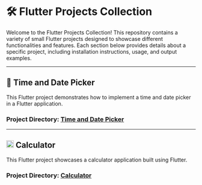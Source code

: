 # 🛠️ Flutter Projects Collection

Welcome to the Flutter Projects Collection! This repository contains a variety of small Flutter projects designed to showcase different functionalities and features. Each section below provides details about a specific project, including installation instructions, usage, and output examples.

---

## 📅 Time and Date Picker

This Flutter project demonstrates how to implement a time and date picker in a Flutter application.

### Project Directory: [Time and Date Picker](https://github.com/shohan1010/Flutter-Code/tree/main/Time%20and%20Date)

---

## <img src="https://github.com/shohan1010/Flutter-Code/assets/59328735/4025535f-e131-4f48-a26a-433d47f22b80" width="20" height="20"> Calculator

This Flutter project showcases a calculator application built using Flutter.

### Project Directory: [Calculator](https://github.com/shohan1010/Flutter-Code/tree/main/Calculator)
